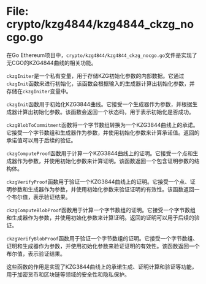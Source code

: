 # File: crypto/kzg4844/kzg4844_ckzg_nocgo.go

在Go Ethereum项目中，`crypto/kzg4844/kzg4844_ckzg_nocgo.go`文件是实现了无CGO的KZG4844曲线的相关功能。

`ckzgIniter`是一个私有变量，用于存储KZG初始化参数的内部数据。它通过`ckzgInit`函数来进行初始化，该函数会根据输入的生成器计算出初始化参数，并存储在`ckzgIniter`变量中。

`ckzgInit`函数用于初始化KZG3844曲线。它接受一个生成器作为参数，并根据生成器计算出初始化参数。该函数会返回一个状态码，用于表示初始化是否成功。

`ckzgBlobToCommitment`函数将一个字节数组转换为一个KZG3844曲线上的承诺。它接受一个字节数组和生成器作为参数，并使用初始化参数来计算承诺值。返回的承诺值可以用于后续的验证。

`ckzgComputeProof`函数用于计算一个KZG3844曲线上的证明。它接受一个点和生成器作为参数，并使用初始化参数来计算证明。该函数返回一个包含证明参数的结构体。

`ckzgVerifyProof`函数用于验证一个KZG3844曲线上的证明。它接受一个点、证明参数和生成器作为参数，并使用初始化参数来验证证明的有效性。该函数返回一个布尔值，表示验证结果。

`ckzgComputeBlobProof`函数用于计算一个字节数组的证明。它接受一个字节数组和生成器作为参数，并使用初始化参数来计算证明。返回的证明可以用于后续的验证。

`ckzgVerifyBlobProof`函数用于验证一个字节数组的证明。它接受一个字节数组、证明和生成器作为参数，并使用初始化参数来验证证明的有效性。该函数返回一个布尔值，表示验证结果。

这些函数的作用是实现了KZG3844曲线上的承诺生成、证明计算和验证等功能，用于加密货币和区块链等领域的安全性和隐私保护。

